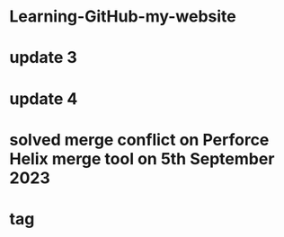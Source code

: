 # Learning-GitHub-my-website
# update 3
# update 4
# solved merge conflict on Perforce Helix merge tool on 5th September 2023
# tag 